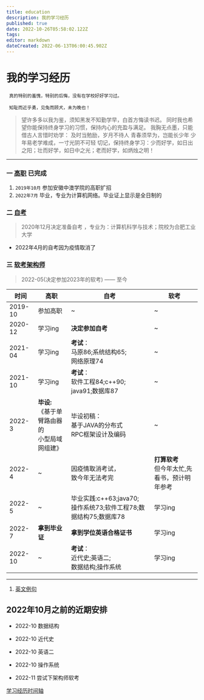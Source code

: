 ```yaml
---
title: education
description: 我的学习经历
published: true
date: 2022-10-26T05:58:02.122Z
tags: 
editor: markdown
dateCreated: 2022-06-13T06:00:45.902Z
---
```


# 我的学习经历
 
     真的特别的羞愧，特别的后悔，没有在学校好好学习过。
     
     知耻而近乎勇，见兔而顾犬，未为晚也！
     
 > 望许多多以我为鉴，须知黑发不知勤学早，白首方悔读书迟。 
 > 同时我也希望你能保持终身学习的习惯，保持内心的充盈与满足。
 > 我胸无点墨，只能借古人言惜时劝学：
 > 及时当勉励，岁月不待人
 > 青春须早为，岂能长少年
 > 少年易老学难成，一寸光阴不可轻
 > 切记，保持终身学习：少而好学，如日出之阳；壮而好学，如日中之光；老而好学，如炳烛之明！
 
 

---
 ### 一 [高职](/education/college)  已完成  
 
   1. `2019年10月` 参加安徽中澳学院的高职扩招
   2. `2022年7月` 毕业，专业为计算机网络。毕业证上显示是全日制的
  
 ### 二 [自考](/education/self-taught)
  >  2020年12月决定准备自考 ，专业为：计算机科学与技术；院校为合肥工业大学
  - 2022年4月的自考因为疫情取消了

 ### 三 [软考架构师](/education/software-exam) 
  > 2022-05(决定参加2023年的软考) —— 至今

 
|时间 | 高职 | 自考 | 软考
|---|---|---|---|
|2019-10| 参加高职|~|~|
|2020-12|学习ing|**决定参加自考**|~|
|2021-04|学习ing|**考试**：<br/>马原86;系统结构65;<br/>网络原理74|~
|2021-10|学习ing|**考试**：<br/>软件工程84;c++90;<br/>java91;数据库87|~
|2022-3|**毕设:**<br/>《基于单臂路由器的<br/>小型局域网组建》|毕设初稿：<br/>基于JAVA的分布式<br/>RPC框架设计及编码|~|
|2022-4|~|因疫情取消考试，<br/>致今年无法考完|**打算软考**<br/>但今年太忙,先看书，预计明年参考|
|2022-5|~|毕业实践:c++63;java70;<br/>操作系统73;软件工程78;数据结构75;数据库78|学习ing|
|2022-7|**拿到毕业证**|**拿到学位英语合格证书**|学习ing|
|2022-10|~|**考试**：<br />近代史;英语二;<br/>数据结构;操作系统|学习ing
 

 ----
 
 1.  [英文例句](/education/english-sentence)
 

 ## 2022年10月之前的近期安排
 
 - 2022-10  数据结构
 - 2022-10  近代史
 - 2022-10  英语二
 - 2022-10 操作系统
 
 - 2022-11 尝试下架构师软考

[学习经历时间轴](/education/timeline)
